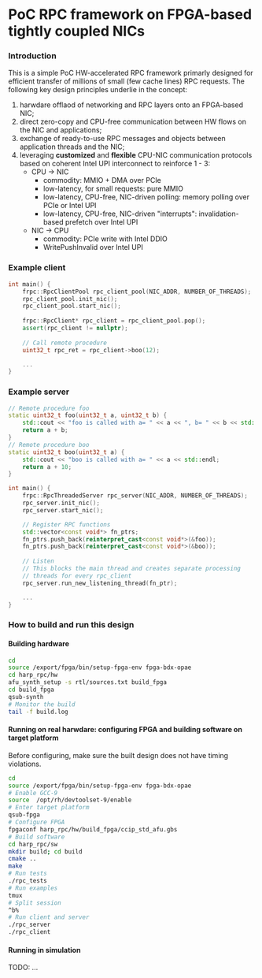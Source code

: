 # PoC RPC framework on FPGA-based tightly coupled NICs

### Introduction
This is a simple PoC HW-accelerated RPC framework primarly designed for efficient transfer of millions of small (few cache lines) RPC requests. The following key design principles underlie in the concept:
 1. harwdare offlaod of networking and RPC layers onto an FPGA-based NIC;
 2. direct zero-copy and CPU-free communication between HW flows on the NIC and applications;
 3. exchange of ready-to-use RPC messages and objects between application threads and the NIC;
 4. leveraging **customized** and **flexible** CPU-NIC communication protocols based on coherent Intel UPI interconnect to reinforce 1 - 3:
    * CPU -> NIC
        * commodity: MMIO + DMA over PCIe
        * low-latency, for small requests: pure MMIO
        * low-latency, CPU-free, NIC-driven polling: memory polling over PCIe or Intel UPI
        * low-latency, CPU-free, NIC-driven "interrupts": invalidation-based prefetch over Intel UPI
    * NIC -> CPU
        *  commodity: PCIe write with Intel DDIO
        *  WritePushInvalid over Intel UPI

### Example client
```C++
int main() {
    frpc::RpcClientPool rpc_client_pool(NIC_ADDR, NUMBER_OF_THREADS);
    rpc_client_pool.init_nic();
    rpc_client_pool.start_nic();
    
    frpc::RpcClient* rpc_client = rpc_client_pool.pop();
    assert(rpc_client != nullptr);
    
    // Call remote procedure
    uint32_t rpc_ret = rpc_client->boo(12);

    ...
}
```

### Example server
```C++
// Remote procedure foo
static uint32_t foo(uint32_t a, uint32_t b) {
    std::cout << "foo is called with a= " << a << ", b= " << b << std::endl;
    return a + b;
}
// Remote procedure boo
static uint32_t boo(uint32_t a) {
    std::cout << "boo is called with a= " << a << std::endl;
    return a + 10;
}

int main() {
    frpc::RpcThreadedServer rpc_server(NIC_ADDR, NUMBER_OF_THREADS);
    rpc_server.init_nic();
    rpc_server.start_nic();

    // Register RPC functions
    std::vector<const void*> fn_ptrs;
    fn_ptrs.push_back(reinterpret_cast<const void*>(&foo));
    fn_ptrs.push_back(reinterpret_cast<const void*>(&boo));
    
    // Listen
    // This blocks the main thread and creates separate processing
    // threads for every rpc_client
    rpc_server.run_new_listening_thread(fn_ptr);

    ...
}
```

### How to build and run this design
#### Building hardware
```bash
cd
source /export/fpga/bin/setup-fpga-env fpga-bdx-opae
cd harp_rpc/hw
afu_synth_setup -s rtl/sources.txt build_fpga
cd build_fpga
qsub-synth
# Monitor the build
tail -f build.log
```

#### Running on real harwdare: configuring FPGA and building software on target platform
Before configuring, make sure the built design does not have timing violations.
```bash
cd
source /export/fpga/bin/setup-fpga-env fpga-bdx-opae
# Enable GCC-9
source  /opt/rh/devtoolset-9/enable
# Enter target platform
qsub-fpga
# Configure FPGA
fpgaconf harp_rpc/hw/build_fpga/ccip_std_afu.gbs
# Build software
cd harp_rpc/sw
mkdir build; cd build
cmake ..
make
# Run tests
./rpc_tests
# Run examples
tmux
# Split session
^b%
# Run client and server
./rpc_server
./rpc_client
```

#### Running in simulation
TODO: ...
